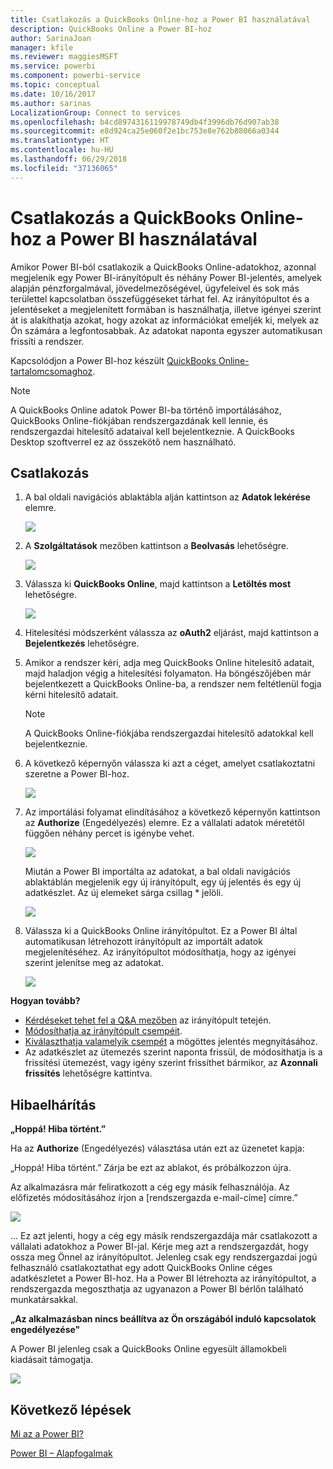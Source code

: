 ```yaml
---
title: Csatlakozás a QuickBooks Online-hoz a Power BI használatával
description: QuickBooks Online a Power BI-hoz
author: SarinaJoan
manager: kfile
ms.reviewer: maggiesMSFT
ms.service: powerbi
ms.component: powerbi-service
ms.topic: conceptual
ms.date: 10/16/2017
ms.author: sarinas
LocalizationGroup: Connect to services
ms.openlocfilehash: b4cd8974316119978749db4f3996db76d907ab38
ms.sourcegitcommit: e8d924ca25e060f2e1bc753e8e762b88066a0344
ms.translationtype: HT
ms.contentlocale: hu-HU
ms.lasthandoff: 06/29/2018
ms.locfileid: "37136065"
---
```

# <a name="connect-to-quickbooks-online-with-power-bi"></a>Csatlakozás a QuickBooks Online-hoz a Power BI használatával
Amikor Power BI-ból csatlakozik a QuickBooks Online-adatokhoz, azonnal megjelenik egy Power BI-irányítópult és néhány Power BI-jelentés, amelyek alapján pénzforgalmával, jövedelmezőségével, ügyfeleivel és sok más területtel kapcsolatban összefüggéseket tárhat fel. Az irányítópultot és a jelentéseket a megjelenített formában is használhatja, illetve igényei szerint át is alakíthatja azokat, hogy azokat az információkat emeljék ki, melyek az Ön számára a legfontosabbak. Az adatokat naponta egyszer automatikusan frissíti a rendszer.

Kapcsolódjon a Power BI-hoz készült [QuickBooks Online-tartalomcsomaghoz](https://dxt.powerbi.com/getdata/services/quickbooks-online).

>[!NOTE]
>A QuickBooks Online adatok Power BI-ba történő importálásához, QuickBooks Online-fiókjában rendszergazdának kell lennie, és rendszergazdai hitelesítő adataival kell bejelentkeznie. A QuickBooks Desktop szoftverrel ez az összekötő nem használható. 

## <a name="how-to-connect"></a>Csatlakozás
1. A bal oldali navigációs ablaktábla alján kattintson az **Adatok lekérése** elemre.
   
   ![](media/service-connect-to-quickbooks-online/pbi_getdata.png) 
2. A **Szolgáltatások** mezőben kattintson a **Beolvasás** lehetőségre.
   
   ![](media/service-connect-to-quickbooks-online/pbi_getservices.png) 
3. Válassza ki **QuickBooks Online**, majd kattintson a **Letöltés most** lehetőségre.
   
   ![](media/service-connect-to-quickbooks-online/qbo.png)
4. Hitelesítési módszerként válassza az **oAuth2** eljárást, majd kattintson a **Bejelentkezés** lehetőségre. 
5. Amikor a rendszer kéri, adja meg QuickBooks Online hitelesítő adatait, majd haladjon végig a hitelesítési folyamaton. Ha böngészőjében már bejelentkezett a QuickBooks Online-ba, a rendszer nem feltétlenül fogja kérni hitelesítő adatait.
   >[!NOTE]
   >A QuickBooks Online-fiókjába rendszergazdai hitelesítő adatokkal kell bejelentkeznie.
6. A következő képernyőn válassza ki azt a céget, amelyet csatlakoztatni szeretne a Power BI-hoz.
   
   ![](media/service-connect-to-quickbooks-online/pbi_qbo_almost.png)
7. Az importálási folyamat elindításához a következő képernyőn kattintson az **Authorize** (Engedélyezés) elemre. Ez a vállalati adatok méretétől függően néhány percet is igénybe vehet. 
   
   ![](media/service-connect-to-quickbooks-online/pbi_qbo_authorizesm.png)
   
   Miután a Power BI importálta az adatokat, a bal oldali navigációs ablaktáblán megjelenik egy új irányítópult, egy új jelentés és egy új adatkészlet. Az új elemeket sárga csillag \* jelöli.
   
   ![](media/service-connect-to-quickbooks-online/pbi_qbo_leftnavnew.png)
8. Válassza ki a QuickBooks Online irányítópultot. Ez a Power BI által automatikusan létrehozott irányítópult az importált adatok megjelenítéséhez. Az irányítópultot módosíthatja, hogy az igényei szerint jelenítse meg az adatokat. 
   
   ![](media/service-connect-to-quickbooks-online/pbi_qbo_dash.png)

**Hogyan tovább?**

* [Kérdéseket tehet fel a Q&A mezőben](power-bi-q-and-a.md) az irányítópult tetején.
* [Módosíthatja az irányítópult csempéit](service-dashboard-edit-tile.md).
* [Kiválaszthatja valamelyik csempét](service-dashboard-tiles.md) a mögöttes jelentés megnyitásához.
* Az adatkészlet az ütemezés szerint naponta frissül, de módosíthatja is a frissítési ütemezést, vagy igény szerint frissíthet bármikor, az **Azonnali frissítés** lehetőségre kattintva.

## <a name="troubleshooting"></a>Hibaelhárítás
**„Hoppá! Hiba történt.”**

Ha az **Authorize** (Engedélyezés) választása után ezt az üzenetet kapja:

„Hoppá! Hiba történt.” Zárja be ezt az ablakot, és próbálkozzon újra.

Az alkalmazásra már feliratkozott a cég egy másik felhasználója. Az előfizetés módosításához írjon a [rendszergazda e-mail-címe] címre.”

![](media/service-connect-to-quickbooks-online/pbi_qbo_oopssm.png)

... Ez azt jelenti, hogy a cég egy másik rendszergazdája már csatlakozott a vállalati adatokhoz a Power BI-jal. Kérje meg azt a rendszergazdát, hogy ossza meg Önnel az irányítópultot. Jelenleg csak egy rendszergazdai jogú felhasználó csatlakoztathat egy adott QuickBooks Online céges adatkészletet a Power BI-hoz. Ha a Power BI létrehozta az irányítópultot, a rendszergazda megoszthatja az ugyanazon a Power BI bérlőn található munkatársakkal.

**„Az alkalmazásban nincs beállítva az Ön országából induló kapcsolatok engedélyezése"**

A Power BI jelenleg csak a QuickBooks Online egyesült államokbeli kiadásait támogatja. 

![](media/service-connect-to-quickbooks-online/pbi_qbo_countrynotsupported.png)

## <a name="next-steps"></a>Következő lépések
[Mi az a Power BI?](power-bi-overview.md)

[Power BI – Alapfogalmak](service-basic-concepts.md)

